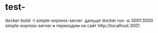 # test-
docker build -t simple-express-server .дальше docker run -p 3001:3000 simple-express-server и переходим на сайт http://localhost:3001